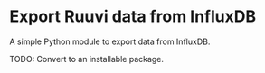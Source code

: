 # Export Ruuvi data from InfluxDB

A simple Python module to export data from InfluxDB.

TODO: Convert to an installable package.
